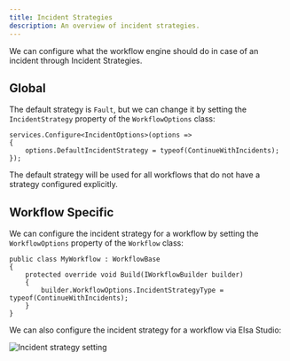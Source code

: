 ```yaml
---
title: Incident Strategies
description: An overview of incident strategies.
---
```


We can configure what the workflow engine should do in case of an incident through Incident Strategies.

## Global

The default strategy is `Fault`, but we can change it by setting the `IncidentStrategy` property of the `WorkflowOptions` class:

```clike
services.Configure<IncidentOptions>(options =>
{
    options.DefaultIncidentStrategy = typeof(ContinueWithIncidents);
});
```

The default strategy will be used for all workflows that do not have a strategy configured explicitly.

## Workflow Specific

We can configure the incident strategy for a workflow by setting the `WorkflowOptions` property of the `Workflow` class:

```clike
public class MyWorkflow : WorkflowBase
{
    protected override void Build(IWorkflowBuilder builder)
    {
        builder.WorkflowOptions.IncidentStrategyType = typeof(ContinueWithIncidents);
    }
}
```

We can also configure the incident strategy for a workflow via Elsa Studio:

![Incident strategy setting](/incidents/workflow-definition-incident-settings.png)